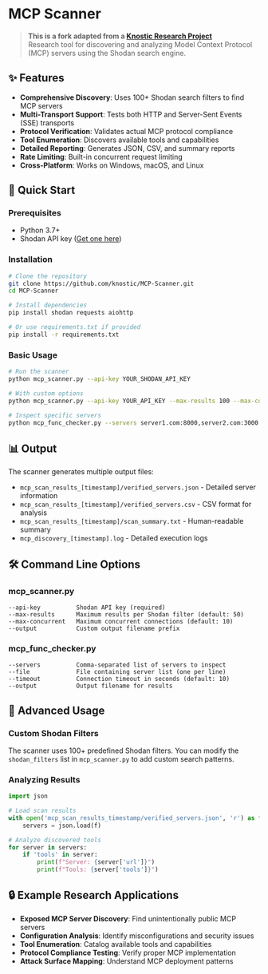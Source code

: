 # MCP Scanner

> **This is a fork adapted from a [Knostic Research Project](https://github.com/knostic/MCP-Scanner)**  
> Research tool for discovering and analyzing Model Context Protocol (MCP) servers using the Shodan search engine.


## ✨ **Features**

- **Comprehensive Discovery**: Uses 100+ Shodan search filters to find MCP servers
- **Multi-Transport Support**: Tests both HTTP and Server-Sent Events (SSE) transports
- **Protocol Verification**: Validates actual MCP protocol compliance
- **Tool Enumeration**: Discovers available tools and capabilities
- **Detailed Reporting**: Generates JSON, CSV, and summary reports
- **Rate Limiting**: Built-in concurrent request limiting
- **Cross-Platform**: Works on Windows, macOS, and Linux

## 🚀 **Quick Start**

### Prerequisites

- Python 3.7+
- Shodan API key ([Get one here](https://shodan.io/))

### Installation

```bash
# Clone the repository
git clone https://github.com/knostic/MCP-Scanner.git
cd MCP-Scanner

# Install dependencies
pip install shodan requests aiohttp

# Or use requirements.txt if provided
pip install -r requirements.txt
```

### Basic Usage

```bash
# Run the scanner
python mcp_scanner.py --api-key YOUR_SHODAN_API_KEY

# With custom options
python mcp_scanner.py --api-key YOUR_API_KEY --max-results 100 --max-concurrent 15 --output my_results.json

# Inspect specific servers
python mcp_func_checker.py --servers server1.com:8000,server2.com:3000
```

## 📊 **Output**

The scanner generates multiple output files:
- `mcp_scan_results_[timestamp]/verified_servers.json` - Detailed server information
- `mcp_scan_results_[timestamp]/verified_servers.csv` - CSV format for analysis
- `mcp_scan_results_[timestamp]/scan_summary.txt` - Human-readable summary
- `mcp_discovery_[timestamp].log` - Detailed execution logs

## 🛠️ **Command Line Options**

### mcp_scanner.py
```
--api-key          Shodan API key (required)
--max-results      Maximum results per Shodan filter (default: 50)
--max-concurrent   Maximum concurrent connections (default: 10)
--output           Custom output filename prefix
```

### mcp_func_checker.py
```
--servers          Comma-separated list of servers to inspect
--file             File containing server list (one per line)
--timeout          Connection timeout in seconds (default: 10)
--output           Output filename for results
```

## 🔧 **Advanced Usage**

### Custom Shodan Filters

The scanner uses 100+ predefined Shodan filters. You can modify the `shodan_filters` list in `mcp_scanner.py` to add custom search patterns.

### Analyzing Results

```python
import json

# Load scan results
with open('mcp_scan_results_timestamp/verified_servers.json', 'r') as f:
    servers = json.load(f)

# Analyze discovered tools
for server in servers:
    if 'tools' in server:
        print(f"Server: {server['url']}")
        print(f"Tools: {server['tools']}")
```

## 🔒 **Example Research Applications**

- **Exposed MCP Server Discovery**: Find unintentionally public MCP servers
- **Configuration Analysis**: Identify misconfigurations and security issues
- **Tool Enumeration**: Catalog available tools and capabilities
- **Protocol Compliance Testing**: Verify proper MCP implementation
- **Attack Surface Mapping**: Understand MCP deployment patterns
